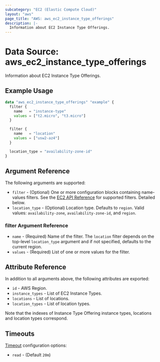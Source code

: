 ```yaml
---
subcategory: "EC2 (Elastic Compute Cloud)"
layout: "aws"
page_title: "AWS: aws_ec2_instance_type_offerings"
description: |-
  Information about EC2 Instance Type Offerings.
---
```


# Data Source: aws_ec2_instance_type_offerings

Information about EC2 Instance Type Offerings.

## Example Usage

```terraform
data "aws_ec2_instance_type_offerings" "example" {
  filter {
    name   = "instance-type"
    values = ["t2.micro", "t3.micro"]
  }

  filter {
    name   = "location"
    values = ["usw2-az4"]
  }

  location_type = "availability-zone-id"
}
```

## Argument Reference

The following arguments are supported:

* `filter` - (Optional) One or more configuration blocks containing name-values filters. See the [EC2 API Reference](https://docs.aws.amazon.com/AWSEC2/latest/APIReference/API_DescribeInstanceTypeOfferings.html) for supported filters. Detailed below.
* `location_type` - (Optional) Location type. Defaults to `region`. Valid values: `availability-zone`, `availability-zone-id`, and `region`.

### filter Argument Reference

* `name` - (Required) Name of the filter. The `location` filter depends on the top-level `location_type` argument and if not specified, defaults to the current region.
* `values` - (Required) List of one or more values for the filter.

## Attribute Reference

In addition to all arguments above, the following attributes are exported:

* `id` - AWS Region.
* `instance_types` - List of EC2 Instance Types.
* `locations` - List of locations.
* `location_types` - List of location types.

Note that the indexes of Instance Type Offering instance types, locations and location types correspond.

## Timeouts

[Timeout](https://www.terraform.io/docs/configuration/blocks/resources/syntax.html#operation-timeouts) configuration options:

- `read` - (Default `20m`)
